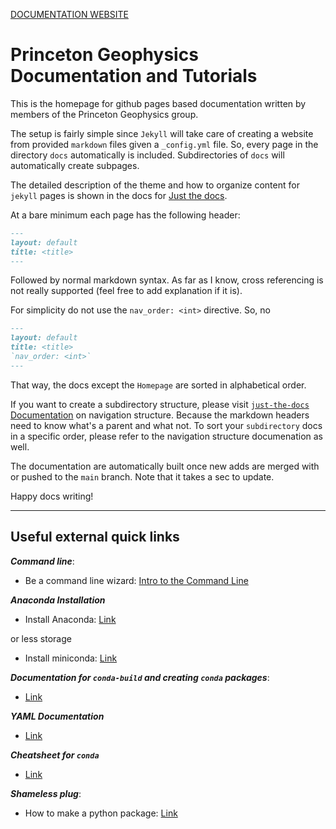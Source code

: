 [DOCUMENTATION WEBSITE](http://www.github.com/princeton-geophysics/princeton-geophysics.github.io)

# Princeton Geophysics Documentation and Tutorials

This is the homepage for github pages based documentation written
by members of the Princeton Geophysics group.

The setup is fairly simple since `Jekyll` will take care of creating a
website from provided `markdown` files given a `_config.yml` file. So,
every page in the directory `docs` automatically is included.
Subdirectories of `docs` will automatically create subpages.

The detailed description of the theme and how to organize content for
`jekyll` pages is shown in the docs for [Just the
docs](`https://just-the-docs.github.io/just-the-docs`).

At a bare minimum each page has the following header:

```markdown
---
layout: default
title: <title>
---
```

Followed by normal markdown syntax. As far as I know, cross referencing
is not really supported (feel free to add explanation if it is).

For simplicity do not use the `nav_order: <int>` directive. So, no

```markdown
---
layout: default
title: <title>
`nav_order: <int>`
---
```

That way, the docs except the `Homepage` are sorted in alphabetical order.

If you want to create a subdirectory structure, please visit
[`just-the-docs`
Documentation](https://just-the-docs.github.io/just-the-docs/docs/navigation-structure)
on navigation structure. Because the markdown headers need to know
what's a parent and what not. To sort your `subdirectory` docs in a
specific order, please refer to the navigation structure documenation
as well.

The documentation are automatically built once new adds are merged
with or pushed to the `main` branch.  Note that it takes a sec to
update.

Happy docs writing!

---

## Useful external quick links

***Command line***:
* Be a command line wizard: [Intro to the Command Line](https://github.com/gabeclass/introcmdline)

***Anaconda Installation***
* Install Anaconda: [Link](https://docs.anaconda.com/anaconda/install/index.html)

or less storage
* Install miniconda: [Link](https://docs.conda.io/en/latest/miniconda.html)

***Documentation for `conda-build` and creating `conda` packages***:
* [Link](https://docs.conda.io/projects/conda-build/en/latest/index.html)

***YAML Documentation***
* [Link](https://yaml.org)

***Cheatsheet for `conda`***
* [Link](https://docs.conda.io/projects/conda/en/4.6.0/_downloads/52a95608c49671267e40c689e0bc00ca/conda-cheatsheet.pdf)

***Shameless plug***:
* How to make a python package: [Link](https://lsawade.github.io/how_to_make_a_python_package/index.html)

